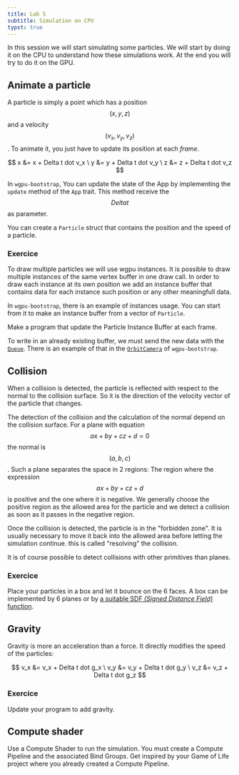 ```yaml
---
title: Lab 5
subtitle: Simulation on CPU
typst: true
---
```


In this session we will start simulating some particles. We will start by doing it on the CPU to understand how these simulations work. At the end you will try to do it on the GPU.

## Animate a particle

A particle is simply a point which has a position $$(x, y, z)$$ and a velocity $$(v_x, v_y, v_z)$$. To animate it, you just have to update its position at each *frame*.

$$ x &= x + Delta t dot v_x \ y &= y + Delta t dot v_y \ z &= z + Delta t dot v_z $$

In `wgpu-bootstrap`, You can update the state of the App by implementing the `update` method of the `App` trait. This method receive the $$Delta t$$ as parameter.

You can create a `Particle` struct that contains the position and the speed of a particle.

### Exercice

To draw multiple particles we will use wgpu instances. It is possible to draw multiple instances of the same vertex buffer in one draw call. In order to draw each instance at its own position we add an instance buffer that contains data for each instance such position or any other meaningfull data.

In `wgpu-bootstrap`, there is an example of instances usage. You can start from it to make an instance buffer from a vector of `Particle`. 

Make a program that update the Particle Instance Buffer at each frame.

To write in an already existing buffer, we must send the new data with the [`Queue`](https://docs.rs/wgpu/latest/wgpu/struct.Queue.html#method.write_buffer). There is an example of that in the [`OrbitCamera`](https://github.com/qlurkin/wgpu-bootstrap/blob/main/src/util/orbit_camera.rs) of `wgpu-bootstrap`.

## Collision

When a collision is detected, the particle is reflected with respect to the normal to the collision surface. So it is the direction of the velocity vector of the particle that changes.

The detection of the collision and the calculation of the normal depend on the collision surface. For a plane with equation $$a x + b y + c z + d = 0$$ the normal is $$(a, b, c)$$. Such a plane separates the space in 2 regions: The region where the expression $$a x + b y + c z + d$$ is positive and the one where it is negative. We generally choose the positive region as the allowed area for the particle and we detect a collision as soon as it passes in the negative region.

Once the collision is detected, the particle is in the "forbidden zone". It is usually necessary to move it back into the allowed area before letting the simulation continue. this is called "resolving" the collision.

It is of course possible to detect collisions with other primitives than planes.

### Exercice

Place your particles in a box and let it bounce on the 6 faces. A box can be implemented by 6 planes or by [a suitable SDF *(Signed Distance Field)* function](https://www.iquilezles.org/www/articles/boxfunctions/boxfunctions.htm).

<figure id="cube2"></figure>
<script type='module' src='exercice3.js'> </script>

## Gravity

Gravity is more an acceleration than a force. It directly modifies the speed of the particles:

$$ v_x &= v_x + Delta t dot g_x \ v_y &= v_y + Delta t dot g_y \ v_z &= v_z + Delta t dot g_z $$

### Exercice

Update your program to add gravity.

<figure id="cube3"></figure>
<script type='module' src='exercice4.js'> </script>

## Compute shader

Use a Compute Shader to run the simulation. You must create a Compute Pipeline and the associated Bind Groups. Get inspired by your Game of Life project where you already created a Compute Pipeline.
